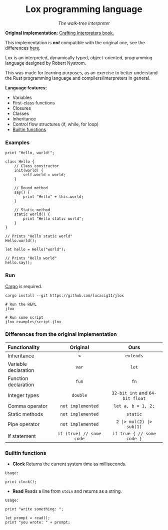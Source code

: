 <h1 align="center">Lox programming language</h1>
<p align="center"><i>The walk-tree interpreter</i></p>

**Original implementation:** [Crafting Interpreters book.](https://craftinginterpreters.com/contents.html)

This implementation is **_not_** compatible with the original one, see the differences [here](#differences-from-the-original-implementation).

Lox is an interpreted, dynamically typed, object-oriented, programming language designed by Robert Nystrom.

This was made for learning purposes, as an exercise to better understand the Rust programming language and compilers/interpreters in general.

**Language features:** 
- Variables
- First-class functions
- Closures
- Classes
- Inheritance
- Control flow structures (if, while, for loop)
- [Builtin functions](#builtin-functions)

### Examples
```
print "Hello, world!";
```
```
class Hello {
    // Class constructor
    init(world) {
        self.world = world;
    }

    // Bound method
    say() {
        print "Hello" + this.world;
    }
    
    // Static method
    static world() {
        print "Hello static world";
    }
}

// Prints "Hello static world"
Hello.world(); 

let hello = Hello("world");

// Prints "Hello world"
hello.say(); 

```

### Run
[Cargo](https://doc.rust-lang.org/cargo/getting-started/installation.html) is required.
```shell
cargo install --git https://github.com/lucasig11/jlox

# Run the REPL
jlox

# Run some script
jlox examples/script.jlox
```

### Differences from the original implementation
Functionality | Original | Ours
:- | :-: | :-:
Inheritance | `<` | `extends` 
Variable declaration | `var` | `let`
Function declaration | `fun` | `fn`
Integer types | `double` | `32-bit int` and `64-bit float`
Comma operator | `not implemented` | `let a, b = 1, 2;`
Static methods | `not implemented` | `static`
Pipe operator | `not implemented` | ```2 \|> mul(2) \|> sub(1)``` 
If statement | ```if (true) // some code``` | ```if true { // some code }```

### Builtin functions

- **Clock**
    Returns the current system time as milliseconds.
```
Usage:

print clock();
```
- **Read**
    Reads a line from `stdin` and returns as a string.
```
Usage:

print "write something: ";

let prompt = read();
print "you wrote: " + prompt;
```
